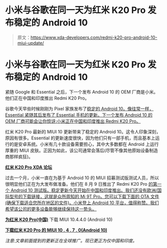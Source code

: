 # 小米与谷歌在同一天为红米 K20 Pro 发布稳定的 Android 10

> 原文：<https://www.xda-developers.com/redmi-k20-pro-android-10-miui-update/>

# 小米与谷歌在同一天为红米 K20 Pro 发布稳定的 Android 10

紧随 Google 和 Essential 之后，下一个发布 Android 10 的 OEM 厂商是小米。他们正在中国和印度推出 Redmi K20 Pro。

谷歌今天早些时候刚刚为 Pixel 家族发布了[稳定的 Android 10。像往常一样，Essential 紧随其后发布了 Essential 手机的更新。下一个发布 Android 10 的 OEM 厂商可能会让你惊讶:小米正在中国和印度推出 Redmi K20 Pro。](https://www.xda-developers.com/google-releases-stable-android-10-for-pixel-smartphones/)

红米 K20 Pro 最新的 MIUI 10 更新带来了稳定的 Android 10。这令人印象深刻，原因有很多。Essential 的更新速度很快，因为他们只有一部手机，而且基本上运行的是安卓系统。小米有几十款设备需要担心，其中大多数都在 Android 上运行厚重的 MIUI 皮肤。正因为如此，该公司通常会落后(尽管不像其他原始设备制造商那样疯狂)。

[**红米 K20 Pro XDA 论坛**](https://forum.xda-developers.com/k20-pro)

过去一个月，小米一直在为基于 Android 10 的 MIUI 招募测试版测试人员，所以很明显他们正在为大发布做准备。他们在 8 月 9 日推出了 Redmi K20 Pro [的第一个 Android 10 测试版。稳定更新今天开始在中国和印度推出。我们还没有欧洲/国际型号的下载链接，这就是众所周知的 Mi 9T Pro。您可以下载下面的 OTA 文件(确保下载适合您所在地区的文件)。小米登上 Android 10 平台，值得称赞。我们希望该公司的更多设备能够继续保持这一势头。](https://www.xda-developers.com/xiaomi-mi-9-android-q-miui-update-beta-test-recruitment/)

[**为红米 K20 Pro(中国)**](http://bigota.d.miui.com/V10.4.4.0.QFKCNXM/miui_RAPHAEL_V10.4.4.0.QFKCNXM_a9e317ec5f_10.0.zip) 下载 MIUI 10.4.4.0 (Android 10)

[**下载红米 K20 Pro 的 MIUI 10 . 4 . 7 . 0(Android 10)**](http://bigota.d.miui.com/V10.4.7.0.QFKINXM/miui_RAPHAELININGlobal_V10.4.7.0.QFKINXM_81614197f1_10.0.zip)

*注意:文章前面提到的更新正在全球推广。现已更正为仅中国和印度。*